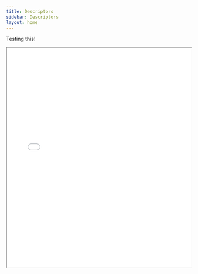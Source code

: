 ```yaml
---
title: Descriptors
sidebar: Descriptors
layout: home
---
```


Testing this!

<iframe src="MAG_Character_Descriptors.pdf" width="100%" height="600px">
  <p>Your browser does not support embedded PDFs. You can download it <a href="MAG_Character_Descriptors.pdf">here</a>.</p>
</iframe>
